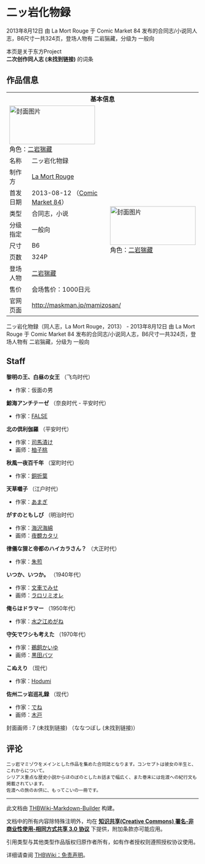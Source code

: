 # 二ッ岩化物録

<!-- source html: G:\repos\THBWiki-Markdown-Builder\THBWikiMarkdown\Temp\main\7\76\ns0%3A%E4%BA%8C%E3%83%83%E5%B2%A9%E5%8C%96%E7%89%A9%E9%8C%B2.html -->

2013年8月12日 由 La Mort Rouge 于 Comic Market 84 发布的合同志/小说同人志，B6尺寸一共324页，登场人物有 二岩猯藏，分级为 一般向

本页是关于东方Project  
 **二次创作同人志 (未找到链接)** 的词条
## 作品信息

<table><tbody><tr><th colspan="3">基本信息</th></tr><tr><td class="cover-artwork-mobile" colspan="2"><a href="./文件-二ッ岩化物録封面.jpg.md" class="image" title="封面图片"><img alt="封面图片" src="https://upload.thwiki.cc/thumb/0/00/%E4%BA%8C%E3%83%83%E5%B2%A9%E5%8C%96%E7%89%A9%E9%8C%B2%E5%B0%81%E9%9D%A2.jpg/224px-%E4%BA%8C%E3%83%83%E5%B2%A9%E5%8C%96%E7%89%A9%E9%8C%B2%E5%B0%81%E9%9D%A2.jpg" decoding="async" loading="lazy" width="224" height="101" srcset="https://upload.thwiki.cc/thumb/0/00/%E4%BA%8C%E3%83%83%E5%B2%A9%E5%8C%96%E7%89%A9%E9%8C%B2%E5%B0%81%E9%9D%A2.jpg/336px-%E4%BA%8C%E3%83%83%E5%B2%A9%E5%8C%96%E7%89%A9%E9%8C%B2%E5%B0%81%E9%9D%A2.jpg 1.5x, https://upload.thwiki.cc/thumb/0/00/%E4%BA%8C%E3%83%83%E5%B2%A9%E5%8C%96%E7%89%A9%E9%8C%B2%E5%B0%81%E9%9D%A2.jpg/448px-%E4%BA%8C%E3%83%83%E5%B2%A9%E5%8C%96%E7%89%A9%E9%8C%B2%E5%B0%81%E9%9D%A2.jpg 2x" data-file-width="1152" data-file-height="518"></a><div class="cover-char">角色：<a href="./二岩猯藏.md" title="二岩猯藏">二岩猯藏</a></div></td>
</tr><tr><td class="label">名称</td><td colspan="2"> 二ッ岩化物録 </td></tr><tr><td class="label">制作方</td><td><a href="./La_Mort_Rouge.md" title="La Mort Rouge">La Mort Rouge</a></td><td class="cover-artwork" rowspan="8" style="min-width:224px;"><a href="./文件-二ッ岩化物録封面.jpg.md" class="image" title="封面图片"><img alt="封面图片" src="https://upload.thwiki.cc/thumb/0/00/%E4%BA%8C%E3%83%83%E5%B2%A9%E5%8C%96%E7%89%A9%E9%8C%B2%E5%B0%81%E9%9D%A2.jpg/224px-%E4%BA%8C%E3%83%83%E5%B2%A9%E5%8C%96%E7%89%A9%E9%8C%B2%E5%B0%81%E9%9D%A2.jpg" decoding="async" loading="lazy" width="224" height="101" srcset="https://upload.thwiki.cc/thumb/0/00/%E4%BA%8C%E3%83%83%E5%B2%A9%E5%8C%96%E7%89%A9%E9%8C%B2%E5%B0%81%E9%9D%A2.jpg/336px-%E4%BA%8C%E3%83%83%E5%B2%A9%E5%8C%96%E7%89%A9%E9%8C%B2%E5%B0%81%E9%9D%A2.jpg 1.5x, https://upload.thwiki.cc/thumb/0/00/%E4%BA%8C%E3%83%83%E5%B2%A9%E5%8C%96%E7%89%A9%E9%8C%B2%E5%B0%81%E9%9D%A2.jpg/448px-%E4%BA%8C%E3%83%83%E5%B2%A9%E5%8C%96%E7%89%A9%E9%8C%B2%E5%B0%81%E9%9D%A2.jpg 2x" data-file-width="1152" data-file-height="518"></a><div class="cover-char">角色：<a href="./二岩猯藏.md" title="二岩猯藏">二岩猯藏</a></div></td>
</tr><tr><td class="label">首发日期</td><td>2013-08-12&#160;（<a href="/展会作品列表?e=Comic+Market%2384">Comic Market 84</a>）</td></tr><tr><td class="label">类型</td><td>合同志，小说</td></tr><tr><td class="label">分级指定</td><td>一般向</td></tr><tr><td class="label">尺寸</td><td>B6</td></tr><tr><td class="label">页数</td><td>324P</td></tr><tr><td class="label">登场人物</td><td><a href="./二岩猯藏.md" title="二岩猯藏">二岩猯藏</a></td></tr><tr><td class="label">售价</td><td>会场售价：1000日元</td></tr>
<tr><td class="label">官网页面</td><td colspan="2"><a rel="nofollow" class="external free" href="http://maskman.jp/mamizosan/">http://maskman.jp/mamizosan/</a></td></tr></tbody></table>

二ッ岩化物録（同人志，La Mort Rouge，2013） - 2013年8月12日 由 La Mort Rouge 于 Comic Market 84 发布的合同志/小说同人志，B6尺寸一共324页，登场人物有 二岩猯藏，分级为 一般向
## Staff
  
 **黎明の王、白昼の女王**  （飞鸟时代）
  

- 作家：仮面の男

  
 **鯨海アンチテーゼ**  （奈良时代 - 平安时代）
  

- 作家：[FALSE](http://false76.seesaa.net/)

  
 **北の倶利伽羅**  （平安时代）
  

- 作家：[司馬漬け](http://shimako.kan-be.com/)
- 画师：[柚子桃](http://yuzumomo-jam.blogspot.jp/)

  
 **秋風一夜百千年**  （室町时代）
  

- 作家：[銅折葉](http://oruhazaka.blog28.fc2.com/)

  
 **天草囃子**  （江户时代）
  

- 作家：[あまぎ](http://prostitutefingering.blog.fc2.com/)

  
 **がすのともしび**  （明治时代）
  

- 作家：[海沢海綿](http://vitasexualic.blog.shinobi.jp/)
- 画师：[夜覩カタリ](http://www.pixiv.net/member.php?id=62067)

  
 **律儀な狸と帝都のハイカラさん？**  （大正时代）
  

- 作家：[朱煎](http://syusen.yu-yake.com/)

  
 **いつか、いつか。**  （1940年代）
  

- 作家：[文車でみせ](http://shitekishiteki.blog86.fc2.com/)
- 画师：[ラロリミオレ](http://www.pixiv.net/member.php?id=628218)

  
 **俺らはドラマー**  （1950年代）
  

- 作家：[水之江めがね](http://i0-0i.sakura.ne.jp/)

  
 **守矢でワシも考えた**  （1970年代）
  

- 作家：[鵜飼かいゆ](http://alya.dou-jin.com/)
- 画师：[黒田バツ](http://www.pixiv.net/member.php?id=5977940)

  
 **こぬえり**  （现代）
  

- 作家：[Hodumi](http://hoduminadou.com/)

  
 **佐州二ッ岩巡礼録**  （现代）
  

- 作家：[でね](http://denebolaleonis.blog.fc2.com/)
- 画师：[木戸](http://www.pixiv.net/member.php?id=1498309)

封面画师
: 7 (未找到链接) （ななつぼし (未找到链接)）

## 评论
```
二ッ岩マミゾウをメインとした作品を集めた合同誌となります。コンセプトは彼女の半生と、これからについて。
シリアス重点な歴史小説からほのぼのとしたお話まで幅広く、また巻末には佐渡への紀行文も掲載されています。
佐渡への旅のお供に、もってこいの一冊です。
```

  
  

  





---

此文档由 [THBWiki-Markdown-Builder](https://github.com/Delsin-Yu/THBWiki-Markdown-Builder) 构建。

文档中的所有内容除特殊注明外，均在 [**知识共享(Creative Commons) 署名-非商业性使用-相同方式共享 3.0 协议**](https://creativecommons.org/licenses/by-sa/3.0/deed.zh-hans) 下提供，附加条款亦可能应用。

引用类型与其他类型作品版权归原作者所有，如有作者授权则遵照授权协议使用。

详细请查阅 [THBWiki：免责声明](https://thbwiki.cc/THBWiki:%E5%85%8D%E8%B4%A3%E5%A3%B0%E6%98%8E)。

